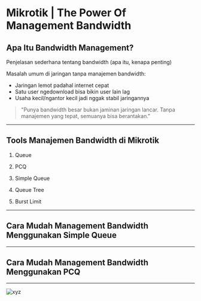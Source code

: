 # Mikrotik | The Power Of Management Bandwidth


<!--more-->

## Apa Itu Bandwidth Management?
Penjelasan sederhana tentang bandwidth (apa itu, kenapa penting)

Masalah umum di jaringan tanpa manajemen bandwidth:
- Jaringan lemot padahal internet cepat
- Satu user ngedownload bisa bikin user lain lag
- Usaha kecil/ngantor kecil jadi nggak stabil jaringannya

> "Punya bandwidth besar bukan jaminan jaringan lancar. Tanpa manajemen yang tepat, semuanya bisa berantakan."

---
## Tools Manajemen Bandwidth di Mikrotik
1. Queue

2. PCQ
3. Simple Queue
4. Queue Tree
5. Burst Limit


---
## Cara Mudah Management Bandwidth Menggunakan Simple Queue

---
## Cara Mudah Management Bandwidth Menggunakan PCQ

---

![](/images/xyz.png "xyz")
